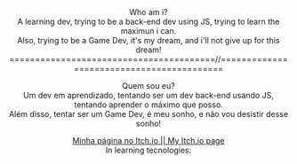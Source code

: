 <div align="center">
  Who am i? <br>
  A learning dev, trying to be a back-end dev using JS, trying to learn the maximun i can.<br>
  Also, trying to be a Game Dev, it's my dream, and i'll not give up for this dream!<br>
  ========================================//==========================================<br>
  
  Quem sou eu?<br>
  Um dev em aprendizado, tentando ser um dev back-end usando JS, tentando aprender o máximo que posso.<br>
  Além disso, tentar ser um Game Dev, é meu sonho, e não vou desistir desse sonho!<br>
</div>

<div align="center">
  <a href="https://iscovao.itch.io">Minha página no Itch.io || My Itch.io page</a>
</div>

<div align="center">
  In learning tecnologies: <br>
  <img href="">
</div>
